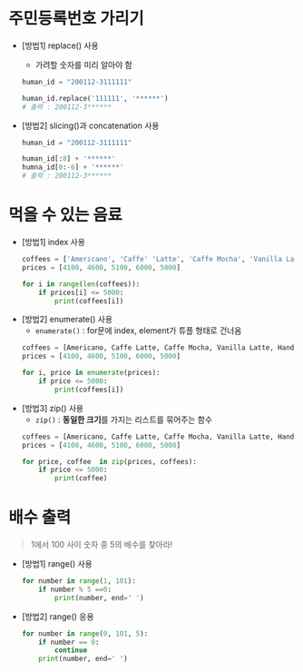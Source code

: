 # 주민등록번호 가리기
- [방법1] replace() 사용
    - 가려할 숫자를 미리 알아야 함
    ```py
    human_id = "200112-3111111"

    human_id.replace('111111', '******')
    # 출력 : 200112-3******
    ```

- [방법2] slicing()과 concatenation 사용
    ```py
    human_id = "200112-3111111"

    human_id[:8] + '******'
    humna_id[0:-6] + '******'
    # 출력 : 200112-3******
    ```

# 먹을 수 있는 음료
- [방법1] index 사용
    ```py
    coffees = ['Americano', 'Caffe' 'Latte', 'Caffe Mocha', 'Vanilla Latte', 'Hand Drip', 'Cold Brew']
    prices = [4100, 4600, 5100, 6000, 5000]

    for i in range(len(coffees)):
        if prices[i] <= 5000:
            print(coffees[i])
    ```
- [방법2] enumerate() 사용
    - `enumerate()` : for문에 index, element가 튜플 형태로 건너옴
    ```py
    coffees = [Americano, Caffe Latte, Caffe Mocha, Vanilla Latte, Hand Drip, Cold Brew]
    prices = [4100, 4600, 5100, 6000, 5000]

    for i, price in enumerate(prices):
        if price <= 5000:
            print(coffees[i])
    ```
- [방법3] zip() 사용
    - `zip()` : **동일한 크기**를 가지는 리스트를 묶어주는 함수
    ```py
    coffees = [Americano, Caffe Latte, Caffe Mocha, Vanilla Latte, Hand Drip, Cold Brew]
    prices = [4100, 4600, 5100, 6000, 5000]

    for price, coffee  in zip(prices, coffees):
        if price <= 5000:
            print(coffee)
    ```

# 배수 출력
> 1에서 100 사이 숫자 중 5의 배수를 찾아라!
- [방법1] range() 사용
    ```py
    for number in range(1, 101):
        if number % 5 ==0:
            print(number, end=' ')
    ```
- [방법2] range() 응용
    ```py
    for number in range(0, 101, 5):
        if number == 0:
            continue
        print(number, end=' ')
    ```

